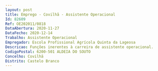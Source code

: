 ```yaml
--- 
layout: post
title: Emprego - Covilhã - Assistente Operacional
Id: 82609
Ref: OE202011/0818
DataAbertura: 2020-11-27
DataFecho: 2020-12-14
Trabalho: Assistente Operacional
Empregador: Escola Profissional Agrícola Quinta da Lageosa
Descricao: Funções inerentes à carreira de assistente operacional.
CodigoPostal: 6200-501 ALDEIA DO SOUTO
Concelho: Covilhã
Distrito: Castelo Branco
--- 
```

